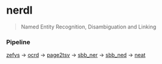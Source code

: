 # nerdl

> Named Entity Recognition, Disambiguation and Linking

### Pipeline

[zefys](http://zefys.staatsbibliothek-berlin.de/index.php?id=start&L=1) → [ocrd](https://github.com/qurator-spk/ocrd-galley) → [page2tsv](https://github.com/qurator-spk/page2tsv) → [sbb_ner](https://github.com/qurator-spk/sbb_ner) → [sbb_ned](https://github.com/qurator-spk/sbb_ned) → [neat](https://github.com/qurator-spk/neat)
